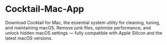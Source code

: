 # Cocktail-Mac-App
Download Cocktail for Mac, the essential system utility for cleaning, tuning, and maintaining macOS. Remove junk files, optimize performance, and unlock hidden macOS settings — fully compatible with Apple Silicon and the latest macOS versions.
